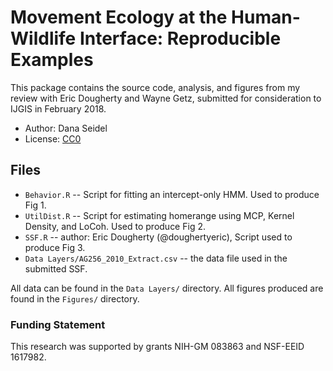 
Movement Ecology at the Human-Wildlife Interface: Reproducible Examples
=======================================================================

This package contains the source code, analysis, and figures from my 
review with Eric Dougherty and Wayne Getz, submitted for consideration to IJGIS 
in February 2018. 

- Author: Dana Seidel 
- License: [CC0](http://creativecommons.org/publicdomain/zero/1.0/)

## Files
- `Behavior.R` --  Script for fitting an intercept-only HMM. Used to produce Fig 1.
- `UtilDist.R` -- Script for estimating homerange using MCP, Kernel Density, and LoCoh. Used to produce Fig 2. 
- `SSF.R` -- author: Eric Dougherty (@doughertyeric), Script used to produce Fig 3. 
- `Data Layers/AG256_2010_Extract.csv` -- the data file used in the submitted SSF. 
 
All data can be found in the `Data Layers/` directory. All figures produced
are found in the `Figures/` directory. 

### Funding Statement
This research was supported by grants NIH-GM 083863 and NSF-EEID 1617982.
